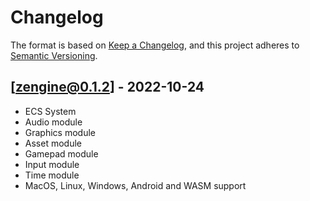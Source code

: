 # Changelog

The format is based on [Keep a Changelog](https://keepachangelog.com/en/1.0.0/),
and this project adheres to [Semantic Versioning](https://semver.org/spec/v2.0.0.html).

## [zengine@0.1.2] - 2022-10-24

- ECS System
- Audio module
- Graphics module
- Asset module
- Gamepad module
- Input module
- Time module
- MacOS, Linux, Windows, Android and WASM support
